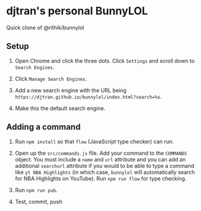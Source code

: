# djtran's personal BunnyLOL
Quick clone of @rithik/bunnylol

## Setup

1. Open Chrome and click the three dots. Click `Settings` and scroll down to `Search Engines`.

2. Click `Manage Search Engines`.

3. Add a new search engine with the URL being `https://djtran.github.io/bunnylol/index.html?search=%s`. 

4. Make this the default search engine.

## Adding a command

1. Run `npm install` so that `flow` (JavaScript type checker) can run.

2. Open up the `src/commands.js` file. Add your command to the `COMMANDS` object. You must include a `name` and `url` attribute and you can add an additional `searchurl` attribute if you would to be able to type a command like `yt NBA Highlights` (in which case, `bunnylol` will automatically search for NBA Highlights on YouTube). Run `npm run flow` for type checking.

3. Run `npm run pub`.

4. Test, commit, push